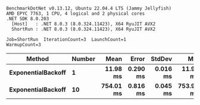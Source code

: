 ```

BenchmarkDotNet v0.13.12, Ubuntu 22.04.4 LTS (Jammy Jellyfish)
AMD EPYC 7763, 1 CPU, 4 logical and 2 physical cores
.NET SDK 8.0.203
  [Host]   : .NET 8.0.3 (8.0.324.11423), X64 RyuJIT AVX2
  ShortRun : .NET 8.0.3 (8.0.324.11423), X64 RyuJIT AVX2

Job=ShortRun  IterationCount=3  LaunchCount=1  
WarmupCount=3  

```
| Method             | Number | Mean      | Error    | StdDev   | Min       | Max       | Allocated |
|------------------- |------- |----------:|---------:|---------:|----------:|----------:|----------:|
| **ExponentialBackoff** | **1**      |  **11.98 ms** | **0.290 ms** | **0.016 ms** |  **11.96 ms** |  **11.99 ms** |     **520 B** |
| **ExponentialBackoff** | **10**     | **754.01 ms** | **0.816 ms** | **0.045 ms** | **753.98 ms** | **754.06 ms** |    **4120 B** |
